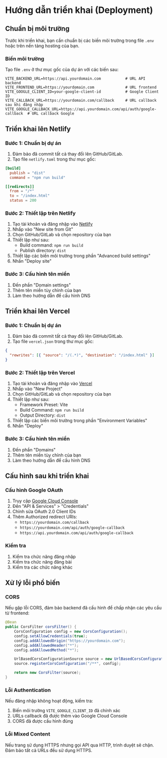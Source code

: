 # Hướng dẫn triển khai (Deployment)

## Chuẩn bị môi trường

Trước khi triển khai, bạn cần chuẩn bị các biến môi trường trong file `.env` hoặc trên nền tảng hosting của bạn.

### Biến môi trường

Tạo file `.env` ở thư mục gốc của dự án với các biến sau:

```
VITE_BACKEND_URL=https://api.yourdomain.com           # URL API backend
VITE_FRONTEND_URL=https://yourdomain.com              # URL frontend
VITE_GOOGLE_CLIENT_ID=your-google-client-id           # Google Client ID
VITE_CALLBACK_URL=https://yourdomain.com/callback     # URL callback sau khi đăng nhập
VITE_GOOGLE_CALLBACK_URL=https://api.yourdomain.com/api/auth/google-callback  # URL callback Google
```

## Triển khai lên Netlify

### Bước 1: Chuẩn bị dự án

1. Đảm bảo đã commit tất cả thay đổi lên GitHub/GitLab.
2. Tạo file `netlify.toml` trong thư mục gốc:

```toml
[build]
  publish = "dist"
  command = "npm run build"

[[redirects]]
  from = "/*"
  to = "/index.html"
  status = 200
```

### Bước 2: Thiết lập trên Netlify

1. Tạo tài khoản và đăng nhập vào [Netlify](https://www.netlify.com/)
2. Nhấp vào "New site from Git"
3. Chọn GitHub/GitLab và chọn repository của bạn
4. Thiết lập như sau:
   - Build command: `npm run build`
   - Publish directory: `dist`
5. Thiết lập các biến môi trường trong phần "Advanced build settings"
6. Nhấn "Deploy site"

### Bước 3: Cấu hình tên miền

1. Đến phần "Domain settings"
2. Thêm tên miền tùy chỉnh của bạn
3. Làm theo hướng dẫn để cấu hình DNS

## Triển khai lên Vercel

### Bước 1: Chuẩn bị dự án

1. Đảm bảo đã commit tất cả thay đổi lên GitHub/GitLab.
2. Tạo file `vercel.json` trong thư mục gốc:

```json
{
  "rewrites": [{ "source": "/(.*)", "destination": "/index.html" }]
}
```

### Bước 2: Thiết lập trên Vercel

1. Tạo tài khoản và đăng nhập vào [Vercel](https://vercel.com/)
2. Nhấp vào "New Project"
3. Chọn GitHub/GitLab và chọn repository của bạn
4. Thiết lập như sau:
   - Framework Preset: Vite
   - Build Command: `npm run build`
   - Output Directory: `dist`
5. Thiết lập các biến môi trường trong phần "Environment Variables"
6. Nhấn "Deploy"

### Bước 3: Cấu hình tên miền

1. Đến phần "Domains"
2. Thêm tên miền tùy chỉnh của bạn
3. Làm theo hướng dẫn để cấu hình DNS

## Cấu hình sau khi triển khai

### Cấu hình Google OAuth

1. Truy cập [Google Cloud Console](https://console.cloud.google.com/)
2. Đến "API & Services" > "Credentials"
3. Chỉnh sửa OAuth 2.0 Client IDs
4. Thêm Authorized redirect URIs:
   - `https://yourdomain.com/callback`
   - `https://yourdomain.com/api/auth/google-callback`
   - `https://api.yourdomain.com/api/auth/google-callback`

### Kiểm tra

1. Kiểm tra chức năng đăng nhập
2. Kiểm tra chức năng đăng bài
3. Kiểm tra các chức năng khác

## Xử lý lỗi phổ biến

### CORS

Nếu gặp lỗi CORS, đảm bảo backend đã cấu hình để chấp nhận các yêu cầu từ frontend:

```java
@Bean
public CorsFilter corsFilter() {
    CorsConfiguration config = new CorsConfiguration();
    config.setAllowCredentials(true);
    config.addAllowedOrigin("https://yourdomain.com");
    config.addAllowedHeader("*");
    config.addAllowedMethod("*");

    UrlBasedCorsConfigurationSource source = new UrlBasedCorsConfigurationSource();
    source.registerCorsConfiguration("/**", config);

    return new CorsFilter(source);
}
```

### Lỗi Authentication

Nếu đăng nhập không hoạt động, kiểm tra:

1. Biến môi trường `VITE_GOOGLE_CLIENT_ID` đã chính xác
2. URLs callback đã được thêm vào Google Cloud Console
3. CORS đã được cấu hình đúng

### Lỗi Mixed Content

Nếu trang sử dụng HTTPS nhưng gọi API qua HTTP, trình duyệt sẽ chặn. Đảm bảo tất cả URLs đều sử dụng HTTPS.
